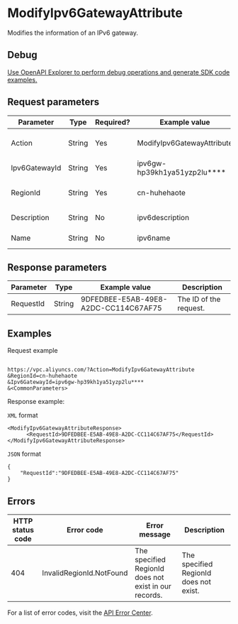 # ModifyIpv6GatewayAttribute

Modifies the information of an IPv6 gateway.

## Debug

[Use OpenAPI Explorer to perform debug operations and generate SDK code examples.](https://api.aliyun.com/#product=Vpc&api=ModifyIpv6GatewayAttribute&type=RPC&version=2016-04-28)

## Request parameters

|Parameter|Type|Required?|Example value|Description|
|---------|----|---------|-------------|-----------|
|Action|String|Yes|ModifyIpv6GatewayAttribute|The action to perform. Valid value: **ModifyIpv6GatewayAttribute**. |
|Ipv6GatewayId|String|Yes|ipv6gw-hp39kh1ya51yzp2lu\*\*\*\*|The ID of the IPv6 gateway to be modified. |
|RegionId|String|Yes|cn-huhehaote|The region ID of the IPv6 gateway. To query the region ID, call [DescribeRegions](~~36063~~). |
|Description|String|No|ipv6description|The description of the IPv6 gateway. |
|Name|String|No|ipv6name|The name of the IPv6 gateway. |

## Response parameters

|Parameter|Type|Example value|Description|
|---------|----|-------------|-----------|
|RequestId|String|9DFEDBEE-E5AB-49E8-A2DC-CC114C67AF75|The ID of the request. |

## Examples

Request example

```

https://vpc.aliyuncs.com/?Action=ModifyIpv6GatewayAttribute
&RegionId=cn-huhehaote
&Ipv6GatewayId=ipv6gw-hp39kh1ya51yzp2lu****
&<CommonParameters>

```

Response example:

`XML` format

```
<ModifyIpv6GatewayAttributeResponse>
	  <RequestId>9DFEDBEE-E5AB-49E8-A2DC-CC114C67AF75</RequestId>
</ModifyIpv6GatewayAttributeResponse>
```

`JSON` format

```
{
	"RequestId":"9DFEDBEE-E5AB-49E8-A2DC-CC114C67AF75"
}
```

## Errors

|HTTP status code|Error code|Error message|Description|
|----------------|----------|-------------|-----------|
|404|InvalidRegionId.NotFound|The specified RegionId does not exist in our records.|The specified RegionId does not exist.|

For a list of error codes, visit the [API Error Center](https://error-center.alibabacloud.com/status/product/Vpc).

